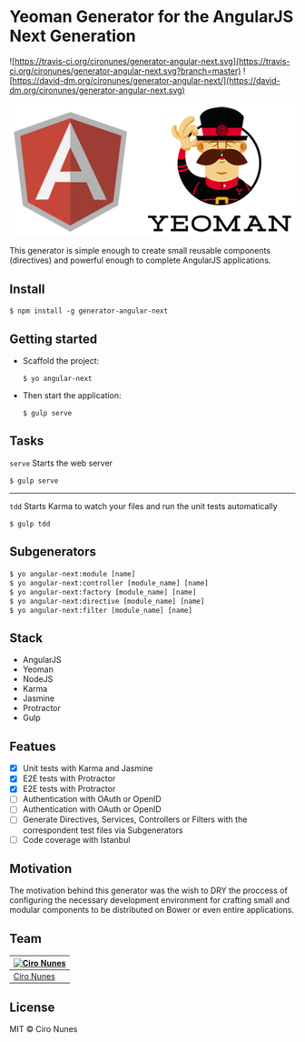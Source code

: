 # Yeoman Generator for the AngularJS Next Generation

![https://travis-ci.org/cironunes/generator-angular-next.svg](https://travis-ci.org/cironunes/generator-angular-next.svg?branch=master) 
![https://david-dm.org/cironunes/generator-angular-next/](https://david-dm.org/cironunes/generator-angular-next.svg)

![Angular Yeoman](angular-yeoman.png)

This generator is simple enough to create small reusable components (directives) and powerful enough to complete AngularJS applications.

## Install

```
$ npm install -g generator-angular-next
```

## Getting started

* Scaffold the project:

  ```
  $ yo angular-next
  ```

* Then start the application:

  ```
  $ gulp serve
  ```

## Tasks

```serve``` Starts the web server

```
$ gulp serve
```

---


```tdd``` Starts Karma to watch your files and run the unit tests automatically

```
$ gulp tdd
```

## Subgenerators

```
$ yo angular-next:module [name]
$ yo angular-next:controller [module_name] [name]
$ yo angular-next:factory [module_name] [name]
$ yo angular-next:directive [module_name] [name]
$ yo angular-next:filter [module_name] [name]
```

## Stack

- AngularJS
- Yeoman
- NodeJS
- Karma
- Jasmine
- Protractor
- Gulp

## Featues

- [x] Unit tests with Karma and Jasmine
- [x] E2E tests with Protractor
- [x] E2E tests with Protractor
- [ ] Authentication with OAuth or OpenID
- [ ] Authentication with OAuth or OpenID
- [ ] Generate Directives, Services, Controllers or Filters with the correspondent test files via Subgenerators
- [ ] Code coverage with Istanbul

## Motivation

The motivation behind this generator was the wish to DRY the proccess of configuring the necessary development environment for crafting small and modular components to be distributed on Bower or even entire applications.

## Team

[![Ciro Nunes](https://2.gravatar.com/avatar/ac4189b770a4dbc0078935a68fff6f5c)](https://github.com/cironunes) | 
--- |
[Ciro Nunes](https://github.com/cironunes) |

## License

MIT © Ciro Nunes
